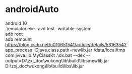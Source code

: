 # androidAuto

android 10  
 .\emulator.exe -avd test -writable-system  
 adb root  
 adb remount  
https://blog.csdn.net/u010651541/article/details/53163542  
app_process -Djava.class.path=newlib.jar  /data/local/tmp com.jviva.lib.MyClassKt
.\dx.bat --dex --output=D:\zxj_doc\wukong\lib\build\libs\newlib.jar D:\zxj_doc\wukong\lib\build\libs\lib.jar
